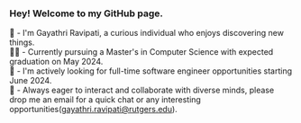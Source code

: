 ### Hey! Welcome to my GitHub page.

👋 - I'm Gayathri Ravipati, a curious individual who enjoys discovering new things.  
👩‍🎓 - Currently pursuing a Master's in Computer Science with expected graduation on May 2024.  
👀 - I'm actively looking for full-time software engineer opportunities starting June 2024.     
💬 - Always eager to interact and collaborate with diverse minds, please drop me an email for a quick chat or any interesting opportunities([gayathri.ravipati@rutgers.edu](gayathri.ravipati@rutgers.edu)).

<!--
**gayathriravipati/gayathriravipati** is a ✨ _special_ ✨ repository because its `README.md` (this file) appears on your GitHub profile.

Here are some ideas to get you started:

- 🔭 I’m currently working on ...
- 🌱 I’m currently learning ...
- 👯 I’m looking to collaborate on ...
- 🤔 I’m looking for help with ...
- 💬 Ask me about ...
- 📫 How to reach me: ...
- 😄 Pronouns: ...
- ⚡ Fun fact: ...
-->
